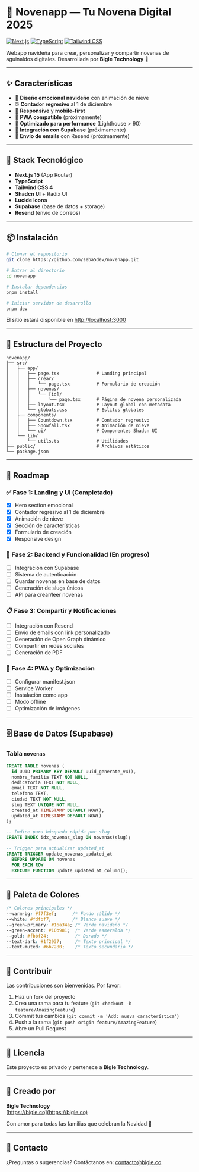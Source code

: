 # 🎄 Novenapp — Tu Novena Digital 2025

[![Next.js](https://img.shields.io/badge/Next.js-15-black)](https://nextjs.org/)
[![TypeScript](https://img.shields.io/badge/TypeScript-5-blue)](https://www.typescriptlang.org/)
[![Tailwind CSS](https://img.shields.io/badge/Tailwind-4-38bdf8)](https://tailwindcss.com/)

Webapp navideña para crear, personalizar y compartir novenas de aguinaldos digitales. Desarrollada por **Bigle Technology** 💚

---

## ✨ Características

- 🎨 **Diseño emocional navideño** con animación de nieve
- ⏰ **Contador regresivo** al 1 de diciembre
- 📱 **Responsive** y **mobile-first**
- 🎯 **PWA compatible** (próximamente)
- 🚀 **Optimizado para performance** (Lighthouse > 90)
- 💾 **Integración con Supabase** (próximamente)
- 📧 **Envío de emails** con Resend (próximamente)

---

## 🚀 Stack Tecnológico

- **Next.js 15** (App Router)
- **TypeScript**
- **Tailwind CSS 4**
- **Shadcn UI** + Radix UI
- **Lucide Icons**
- **Supabase** (base de datos + storage)
- **Resend** (envío de correos)

---

## 📦 Instalación

```bash
# Clonar el repositorio
git clone https://github.com/seba5dev/novenapp.git

# Entrar al directorio
cd novenapp

# Instalar dependencias
pnpm install

# Iniciar servidor de desarrollo
pnpm dev
```

El sitio estará disponible en [http://localhost:3000](http://localhost:3000)

---

## 📂 Estructura del Proyecto

```
novenapp/
├── src/
│   ├── app/
│   │   ├── page.tsx              # Landing principal
│   │   ├── crear/
│   │   │   └── page.tsx          # Formulario de creación
│   │   ├── novenas/
│   │   │   └── [id]/
│   │   │       └── page.tsx      # Página de novena personalizada
│   │   ├── layout.tsx            # Layout global con metadata
│   │   └── globals.css           # Estilos globales
│   ├── components/
│   │   ├── Countdown.tsx         # Contador regresivo
│   │   ├── Snowfall.tsx          # Animación de nieve
│   │   └── ui/                   # Componentes Shadcn UI
│   └── lib/
│       └── utils.ts              # Utilidades
├── public/                       # Archivos estáticos
└── package.json
```

---

## 🎯 Roadmap

### ✅ Fase 1: Landing y UI (Completado)
- [x] Hero section emocional
- [x] Contador regresivo al 1 de diciembre
- [x] Animación de nieve
- [x] Sección de características
- [x] Formulario de creación
- [x] Responsive design

### 🚧 Fase 2: Backend y Funcionalidad (En progreso)
- [ ] Integración con Supabase
- [ ] Sistema de autenticación
- [ ] Guardar novenas en base de datos
- [ ] Generación de slugs únicos
- [ ] API para crear/leer novenas

### 📋 Fase 3: Compartir y Notificaciones
- [ ] Integración con Resend
- [ ] Envío de emails con link personalizado
- [ ] Generación de Open Graph dinámico
- [ ] Compartir en redes sociales
- [ ] Generación de PDF

### 🎨 Fase 4: PWA y Optimización
- [ ] Configurar manifest.json
- [ ] Service Worker
- [ ] Instalación como app
- [ ] Modo offline
- [ ] Optimización de imágenes

---

## 🗄️ Base de Datos (Supabase)

### Tabla `novenas`

```sql
CREATE TABLE novenas (
  id UUID PRIMARY KEY DEFAULT uuid_generate_v4(),
  nombre_familia TEXT NOT NULL,
  dedicatoria TEXT NOT NULL,
  email TEXT NOT NULL,
  telefono TEXT,
  ciudad TEXT NOT NULL,
  slug TEXT UNIQUE NOT NULL,
  created_at TIMESTAMP DEFAULT NOW(),
  updated_at TIMESTAMP DEFAULT NOW()
);

-- Índice para búsqueda rápida por slug
CREATE INDEX idx_novenas_slug ON novenas(slug);

-- Trigger para actualizar updated_at
CREATE TRIGGER update_novenas_updated_at
  BEFORE UPDATE ON novenas
  FOR EACH ROW
  EXECUTE FUNCTION update_updated_at_column();
```

---

## 🎨 Paleta de Colores

```css
/* Colores principales */
--warm-bg: #f7f3ef;      /* Fondo cálido */
--white: #fdfbf7;        /* Blanco suave */
--green-primary: #16a34a; /* Verde navideño */
--green-accent: #10b981;  /* Verde esmeralda */
--gold: #fbbf24;          /* Dorado */
--text-dark: #1f2937;     /* Texto principal */
--text-muted: #6b7280;    /* Texto secundario */
```

---

## 🤝 Contribuir

Las contribuciones son bienvenidas. Por favor:

1. Haz un fork del proyecto
2. Crea una rama para tu feature (`git checkout -b feature/AmazingFeature`)
3. Commit tus cambios (`git commit -m 'Add: nueva característica'`)
4. Push a la rama (`git push origin feature/AmazingFeature`)
5. Abre un Pull Request

---

## 📝 Licencia

Este proyecto es privado y pertenece a **Bigle Technology**.

---

## 💚 Creado por

**Bigle Technology**  
[https://bigle.co](https://bigle.co)

Con amor para todas las familias que celebran la Navidad 🎄

---

## 📧 Contacto

¿Preguntas o sugerencias? Contáctanos en: contacto@bigle.co

